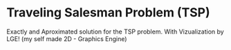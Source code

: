 # Traveling Salesman Problem (TSP)

Exactly and Aproximated solution for the TSP problem.
With Vizualization by LGE! (my self made 2D - Graphics Engine)
